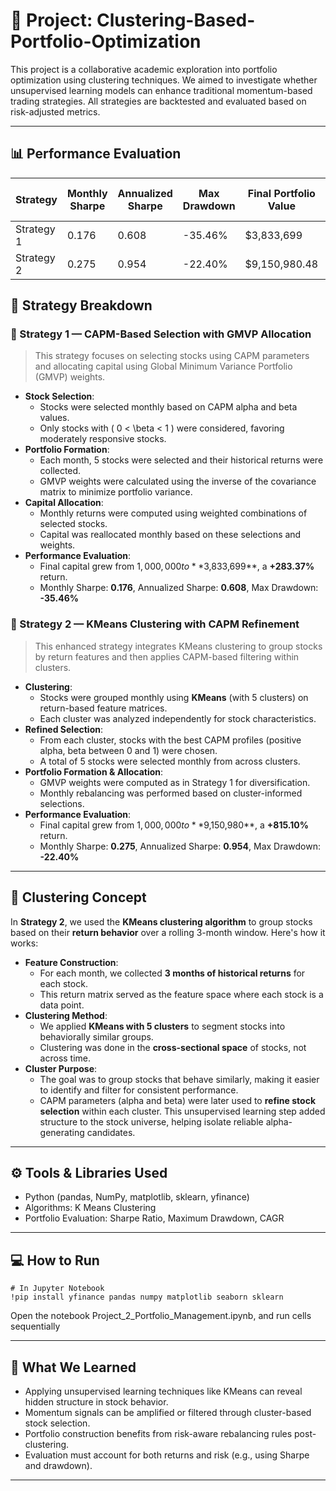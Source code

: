 # 🔴 Project: Clustering-Based-Portfolio-Optimization
This project is a collaborative academic exploration into portfolio optimization using clustering techniques. We aimed to investigate whether unsupervised learning models can enhance traditional momentum-based trading strategies. All strategies are backtested and evaluated based on risk-adjusted metrics.

---

## 📊 Performance Evaluation
| Strategy   | Monthly Sharpe | Annualized Sharpe | Max Drawdown | Final Portfolio Value | Total Return (%) |
|------------|----------------|-------------------|---------------|------------------------|-------------------|
| Strategy 1 | 0.176          | 0.608             | -35.46%       | $3,833,699             | **+283.37%**      |
| Strategy 2 | 0.275          | 0.954             | -22.40%       | $9,150,980.48          | **+815.10%**      |

## 📘 Strategy Breakdown

### 📌 Strategy 1 — CAPM-Based Selection with GMVP Allocation
> This strategy focuses on selecting stocks using CAPM parameters and allocating capital using Global Minimum Variance Portfolio (GMVP) weights.

- **Stock Selection**:
  - Stocks were selected monthly based on CAPM alpha and beta values.
  - Only stocks with \( 0 < \beta < 1 \) were considered, favoring moderately responsive stocks.
- **Portfolio Formation**:
  - Each month, 5 stocks were selected and their historical returns were collected.
  - GMVP weights were calculated using the inverse of the covariance matrix to minimize portfolio variance.
- **Capital Allocation**:
  - Monthly returns were computed using weighted combinations of selected stocks.
  - Capital was reallocated monthly based on these selections and weights.
- **Performance Evaluation**:
  - Final capital grew from $1,000,000 to **$3,833,699**, a **+283.37%** return.
  - Monthly Sharpe: **0.176**, Annualized Sharpe: **0.608**, Max Drawdown: **-35.46%**
### 📌 Strategy 2 — KMeans Clustering with CAPM Refinement
> This enhanced strategy integrates KMeans clustering to group stocks by return features and then applies CAPM-based filtering within clusters.

- **Clustering**:
  - Stocks were grouped monthly using **KMeans** (with 5 clusters) on return-based feature matrices.
  - Each cluster was analyzed independently for stock characteristics.
- **Refined Selection**:
  - From each cluster, stocks with the best CAPM profiles (positive alpha, beta between 0 and 1) were chosen.
  - A total of 5 stocks were selected monthly from across clusters.
- **Portfolio Formation & Allocation**:
  - GMVP weights were computed as in Strategy 1 for diversification.
  - Monthly rebalancing was performed based on cluster-informed selections.
- **Performance Evaluation**:
  - Final capital grew from $1,000,000 to **$9,150,980**, a **+815.10%** return.
  - Monthly Sharpe: **0.275**, Annualized Sharpe: **0.954**, Max Drawdown: **-22.40%**

---

## 🧠 Clustering Concept
In **Strategy 2**, we used the **KMeans clustering algorithm** to group stocks based on their **return behavior** over a rolling 3-month window. Here's how it works:
- **Feature Construction**:
  - For each month, we collected **3 months of historical returns** for each stock.
  - This return matrix served as the feature space where each stock is a data point.
- **Clustering Method**:
  - We applied **KMeans with 5 clusters** to segment stocks into behaviorally similar groups.
  - Clustering was done in the **cross-sectional space** of stocks, not across time.
- **Cluster Purpose**:
  - The goal was to group stocks that behave similarly, making it easier to identify and filter for consistent performance.
  - CAPM parameters (alpha and beta) were later used to **refine stock selection** within each cluster.
This unsupervised learning step added structure to the stock universe, helping isolate reliable alpha-generating candidates.

---

## ⚙️ Tools & Libraries Used
- Python (pandas, NumPy, matplotlib, sklearn, yfinance)
- Algorithms: K Means Clustering
- Portfolio Evaluation: Sharpe Ratio, Maximum Drawdown, CAGR

---

## 💻 How to Run

    # In Jupyter Notebook
    !pip install yfinance pandas numpy matplotlib seaborn sklearn
Open the notebook Project_2_Portfolio_Management.ipynb, and run cells sequentially

---

## 🧠 What We Learned
- Applying unsupervised learning techniques like KMeans can reveal hidden structure in stock behavior.
- Momentum signals can be amplified or filtered through cluster-based stock selection.
- Portfolio construction benefits from risk-aware rebalancing rules post-clustering.
- Evaluation must account for both returns and risk (e.g., using Sharpe and drawdown).

---

